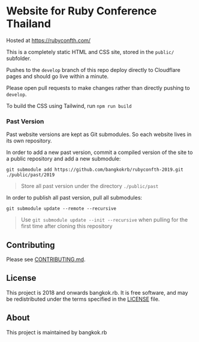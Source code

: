 # Website for <strong>Ruby Conference Thailand</strong>

Hosted at https://rubyconfth.com/

This is a completely static HTML and CSS site, stored in the `public/` subfolder.

Pushes to the `develop` branch of this repo deploy directly to Cloudflare pages and should go live within a minute.

Please open pull requests to make changes rather than directly pushing to `develop`.

To build the CSS using Tailwind, run `npm run build`

### Past Version

Past website versions are kept as Git submodules. So each website lives in its own repository.

In order to add a new past version, commit a compiled version of the site to a public repository and add a new submodule:

```
git submodule add https://github.com/bangkokrb/rubyconfth-2019.git ./public/past/2019
```

> Store all past version under the directory `./public/past`

In order to publish all past version, pull all submodules:

```
git submodule update --remote --recursive
```

> Use `git submodule update --init --recursive` when pulling for the first time after cloning this repository

## Contributing

Please see [CONTRIBUTING.md](/CONTRIBUTING.md).

## License

This project is 2018 and onwards bangkok.rb. It is free software, and may be redistributed under the terms specified in the [LICENSE] file.

[LICENSE]: /LICENSE

## About

This project is maintained by bangkok.rb

